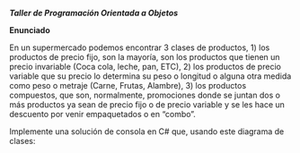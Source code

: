 ***Taller de Programación Orientada a Objetos***

__Enunciado__

En un supermercado podemos encontrar 3 clases de productos, 1) los productos de precio fijo, son la mayoría, son los productos que tienen un precio invariable (Coca cola, leche, pan, ETC), 2) los productos de precio variable que su precio lo determina su peso o longitud o alguna otra medida como peso o metraje (Carne, Frutas, Alambre), 3) los productos compuestos, que son, normalmente, promociones donde se juntan dos o más productos ya sean de precio fijo o de precio variable y se les hace un descuento por venir empaquetados o en “combo”.

Implemente una solución de consola en C# que, usando este diagrama de clases:
